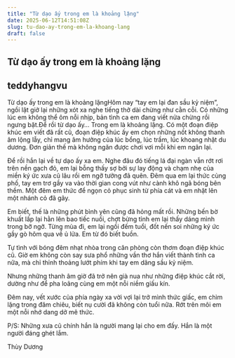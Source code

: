 ```yaml
---
title: "Từ dạo ấy trong em là khoảng lặng"
date: 2025-06-12T14:51:08Z
slug: tu-dao-ay-trong-em-la-khoang-lang
draft: false
---
```


## Từ dạo ấy trong em là khoảng lặng

## teddyhangvu

Từ dạo ấy trong em là khoảng lặngHôm nay “tay em lại đan sầu kỷ niệm”, ngồi lật giở lại những xót xa nghe tiếng thở dài chừng như cằn cỗi. Có những lúc em không thể ôm nỗi nhịp, bản tình ca em đang viết nửa chừng rồi ngưng bặt.Để rồi từ dạo ấy… Trong em là khoảng lặng.
Có một đoạn điệp khúc em viết đã rất cũ, đoạn điệp khúc ấy em chọn những nốt không thanh âm lộng lẫy, chỉ mang âm hưởng của lúc bổng, lúc trầm, lúc khoang nhặt du dương. Đơn giản thế mà không ngăn được chơi vơi mỗi khi em ngân lại.
 
Để rồi hắn lại về tự dạo ấy xa em.
Nghe đâu đó tiếng lá đại ngàn vẫn rớt rơi trên nền gạch đỏ, em lại bỗng thấy sợ bởi sự lay động và chạm nhẹ của miền ký ức xưa cũ lâu rồi em ngỡ tưởng đã quên.
Đêm qua em lại thức cùng phố, tay em trơ gầy va vào thời gian cong vút như cành khô ngã bóng bên thềm. Một đêm em thức để ngọn cỏ phục sinh từ phía cát và em nhặt lên một nhánh cỏ đã gãy.
 
Em biết, thế là những phút bình yên cũng đã hỏng mất rồi. Những bến bờ khuất lấp lại hằn lên bao tiếc nuối, chợt bừng tỉnh em lại thấy dáng mình trong bỡ ngỡ. Từng mùa đi, em lại ngồi đếm tuổi, đốt nến soi những ký ức gầy gò hôm qua về ủ lửa.
Em từ đó biết buồn.
 
Tự tình với bóng đêm nhạt nhòa trong căn phòng còn thơm đoạn điệp khúc cũ. Giờ em không còn say sưa phổ những vần thơ hắn viết thành tình ca nữa, mà chỉ thỉnh thoảng lướt phím khi tay em dâng sầu kỷ niệm.
 
Nhưng những thanh âm giờ đã trở nên già nua như những điệp khúc cắt rời, dường như để pha loãng cùng em một nỗi niềm giấu kín.
 
Đêm nay, vết xước của phía ngày xa vời vợi lại trở mình thức giấc, em chìm lặng trong đăm chiêu, biết nụ cười đã không còn tuổi nữa. Rớt trên môi em một nỗi nhớ dang dở mê thức.
 
P/S: Những xưa cũ chính hắn là người mang lại cho em đấy. Hắn là một người đáng ghét lắm.
 
Thùy Dương